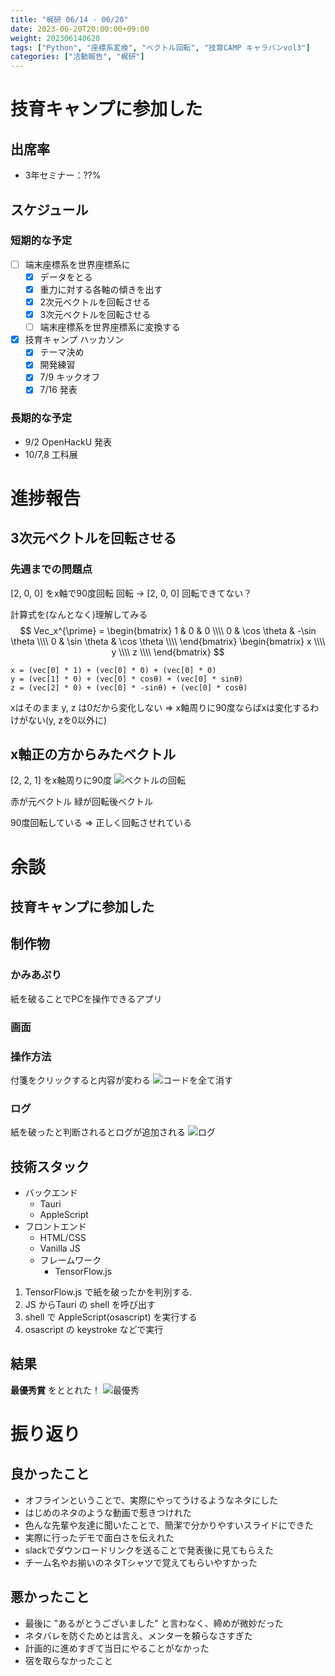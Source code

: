 ```yaml
---
title: "梶研 06/14 - 06/20"
date: 2023-06-20T20:00:00+09:00
weight: 202306140620
tags: ["Python", "座標系変換", "ベクトル回転", "技育CAMP キャラバンvol3"]
categories: ["活動報告", "梶研"]
---
```


# 技育キャンプに参加した

## 出席率
- 3年セミナー：??%

## スケジュール
### 短期的な予定
- [ ] 端末座標系を世界座標系に
  - [x] データをとる
  - [x] 重力に対する各軸の傾きを出す
  - [x] 2次元ベクトルを回転させる
  - [x] 3次元ベクトルを回転させる
  - [ ] 端末座標系を世界座標系に変換する
- [x] 技育キャンプ ハッカソン
  - [x] テーマ決め
  - [x] 開発練習
  - [x] 7/9 キックオフ
  - [x] 7/16 発表

### 長期的な予定
- 9/2 OpenHackU 発表
- 10/7,8 工科展

# 進捗報告
## 3次元ベクトルを回転させる
### 先週までの問題点
[2, 0, 0] をx軸で90度回転 回転 → [2, 0, 0]
回転できてない？

計算式を(なんとなく)理解してみる
$$
Vec_x^{\prime} =
\begin{bmatrix}
  1 & 0 & 0 \\\\
  0 & \cos \theta & -\sin \theta \\\\
  0 & \sin \theta & \cos \theta \\\\
\end{bmatrix}
\begin{bmatrix}
  x \\\\
  y \\\\
  z \\\\
\end{bmatrix}
$$

```
x = (vec[0] * 1) + (vec[0] * 0) + (vec[0] * 0)
y = (vec[1] * 0) + (vec[0] * cosθ) + (vec[0] * sinθ)
z = (vec[2] * 0) + (vec[0] * -sinθ) + (vec[0] * cosθ)
```
xはそのまま y, z は0だから変化しない
=> x軸周りに90度ならばxは変化するわけがない(y, zを0以外に) 

## x軸正の方からみたベクトル
[2, 2, 1] をx軸周りに90度
![ベクトルの回転](./images/output_3.png)

赤が元ベクトル
緑が回転後ベクトル

90度回転している
=> 正しく回転させれている


# 余談
## 技育キャンプに参加した
## 制作物
### かみあぷり
紙を破ることでPCを操作できるアプリ

### 画面


### 操作方法
付箋をクリックすると内容が変わる
![コードを全て消す](images/paper_app-1.png)

### ログ
紙を破ったと判断されるとログが追加される
![ログ](images/paper_app-3.png)

## 技術スタック
- バックエンド
    - Tauri
    - AppleScript
- フロントエンド
   - HTML/CSS
    - Vanilla JS
    - フレームワーク
        - TensorFlow.js

1. TensorFlow.js で紙を破ったかを判別する.  
2. JS からTauri の shell を呼び出す
3. shell で AppleScript(osascript) を実行する
4. osascript の keystroke などで実行

## 結果
**最優秀賞** をととれた！
![最優秀](images/saiyusyu.jpg)

# 振り返り
## 良かったこと
- オフラインということで、実際にやってうけるようなネタにした
- はじめのネタのような動画で惹きつけれた
- 色んな先輩や友達に聞いたことで、簡潔で分かりやすいスライドにできた
- 実際に行ったデモで面白さを伝えれた
- slackでダウンロードリンクを送ることで発表後に見てもらえた
- チーム名やお揃いのネタTシャツで覚えてもらいやすかった

## 悪かったこと
- 最後に "あるがとうございました" と言わなく、締めが微妙だった
- ネタバレを防ぐためとは言え、メンターを頼らなさすぎた
- 計画的に進めすぎて当日にやることがなかった
- 宿を取らなかったこと
